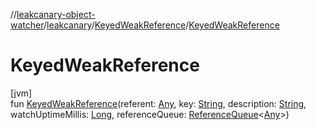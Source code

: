 //[leakcanary-object-watcher](../../../index.md)/[leakcanary](../index.md)/[KeyedWeakReference](index.md)/[KeyedWeakReference](-keyed-weak-reference.md)

# KeyedWeakReference

[jvm]\
fun [KeyedWeakReference](-keyed-weak-reference.md)(referent: [Any](https://kotlinlang.org/api/latest/jvm/stdlib/kotlin/-any/index.html), key: [String](https://kotlinlang.org/api/latest/jvm/stdlib/kotlin/-string/index.html), description: [String](https://kotlinlang.org/api/latest/jvm/stdlib/kotlin/-string/index.html), watchUptimeMillis: [Long](https://kotlinlang.org/api/latest/jvm/stdlib/kotlin/-long/index.html), referenceQueue: [ReferenceQueue](https://docs.oracle.com/javase/8/docs/api/java/lang/ref/ReferenceQueue.html)&lt;[Any](https://kotlinlang.org/api/latest/jvm/stdlib/kotlin/-any/index.html)&gt;)

